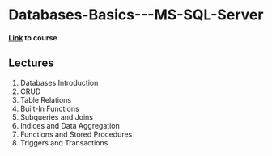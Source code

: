 # Databases-Basics---MS-SQL-Server

#### [Link](https://softuni.bg/trainings/2988/databases-basics-ms-sql-server-may-2020/open) to course

## Lectures
1. Databases Introduction
2. CRUD
3. Table Relations
4. Built-In Functions
5. Subqueries and Joins
6. Indices and Data Aggregation
7. Functions and Stored Procedures
8. Triggers and Transactions
